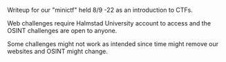 Writeup for our "minictf" held 8/9 -22 as an introduction to CTFs.

Web challenges require Halmstad University account to access and the OSINT challenges are open to anyone.

Some challenges might not work as intended since time might remove our websites and OSINT might change.
